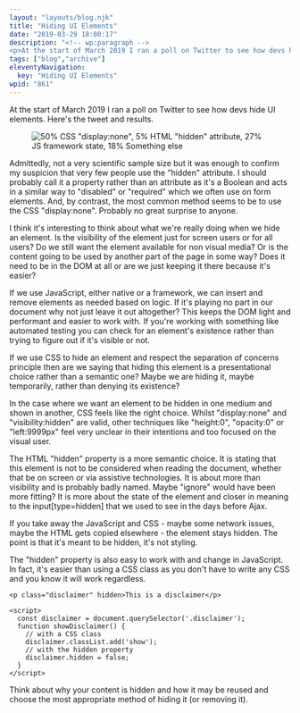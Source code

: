 ```yaml
---
layout: "layouts/blog.njk"
title: "Hiding UI Elements"
date: "2019-03-29 18:00:17"
description: "<!-- wp:paragraph -->
<p>At the start of March 2019 I ran a poll on Twitter to see how devs hide UI elements"
tags: ["blog","archive"]
eleventyNavigation:
  key: "Hiding UI Elements"
wpid: "861"
---
```

<!-- wp:paragraph -->
<p>At the start of March 2019 I ran a poll on Twitter to see how devs hide UI elements. Here's the tweet and results.</p>
<!-- /wp:paragraph -->

<!-- wp:image {"id":862,"align":"center","ampLightbox":false} -->
<div class="wp-block-image"><figure class="aligncenter"><img src="https://chrissmith.xyz/wp-content/uploads/2019/03/twitter-poll-hiding.png" alt="50% CSS &quot;display:none&quot;,
5% HTML &quot;hidden&quot; attribute,
27% JS framework state,
18% Something else" class="wp-image-862"/></figure></div>
<!-- /wp:image -->

<!-- wp:paragraph -->
<p>Admittedly, not a very scientific sample size but it was enough to confirm my suspicion that very few people use the "hidden" attribute. I should probably call it a property rather than an attribute as it's a Boolean and acts in a similar way to "disabled" or "required" which we often use on form elements. And, by contrast, the most common method seems to be to use the CSS "display:none". Probably no great surprise to anyone.</p>
<!-- /wp:paragraph -->

<!-- wp:paragraph -->
<p>I think it's interesting to think about what we're really doing when we hide an element. Is the visibility of the element just for screen users or for all users? Do we still want the element available for non visual media? Or is the content going to be used by another part of the page in some way? Does it need to be in the DOM at all or are we just keeping it there because it's easier?</p>
<!-- /wp:paragraph -->

<!-- wp:paragraph -->
<p>If we use JavaScript, either native or a framework, we can insert and remove elements as needed based on logic. If it's playing no part in our document why not just leave it out altogether? This keeps the DOM light and performant and easier to work with. If you're working with something like automated testing you can check for an element's existence rather than trying to figure out if it's visible or not.</p>
<!-- /wp:paragraph -->

<!-- wp:paragraph -->
<p>If we use CSS to hide an element and respect the separation of concerns principle then are we saying that hiding this element is a presentational choice rather than a semantic one? Maybe we are hiding it, maybe temporarily, rather than denying its existence?</p>
<!-- /wp:paragraph -->

<!-- wp:paragraph -->
<p>In the case where we want an element to be hidden in one medium and shown in another, CSS feels like the right choice. Whilst "display:none" and "visibility:hidden" are valid, other techniques like "height:0", "opacity:0" or "left:9999px" feel very unclear in their intentions and too focused on the visual user.</p>
<!-- /wp:paragraph -->

<!-- wp:paragraph -->
<p>The HTML "hidden" property is a more semantic choice. It is stating that this element is not to be considered when reading the document, whether that be on screen or via assistive technologies. It is about more than visibility and is probably badly named. Maybe "ignore" would have been more fitting? It is more about the state of the element and closer in meaning to the input[type=hidden] that we used to see in the days before Ajax.</p>
<!-- /wp:paragraph -->

<!-- wp:paragraph -->
<p>If you take away the JavaScript and CSS - maybe some network issues, maybe the HTML gets copied elsewhere - the element stays hidden. The point is that it's meant to be hidden, it's not styling.</p>
<!-- /wp:paragraph -->

<!-- wp:paragraph -->
<p>The "hidden" property is also easy to work with and change in JavaScript. In fact, it's easier than using a CSS class as you don't have to write any CSS and you know it will work regardless.</p>
<!-- /wp:paragraph -->

<!-- wp:code -->
<pre class="wp-block-code"><code>&lt;p class="disclaimer" hidden>This is a disclaimer&lt;/p>

&lt;script>
  const disclaimer = document.querySelector('.disclaimer');
  function showDisclaimer() {
    // with a CSS class
    disclaimer.classList.add('show');
    // with the hidden property
    disclaimer.hidden = false;
  }
&lt;/script></code></pre>
<!-- /wp:code -->

<!-- wp:paragraph -->
<p>Think about why your content is hidden and how it may be reused and choose the most appropriate method of hiding it (or removing it).</p>
<!-- /wp:paragraph -->